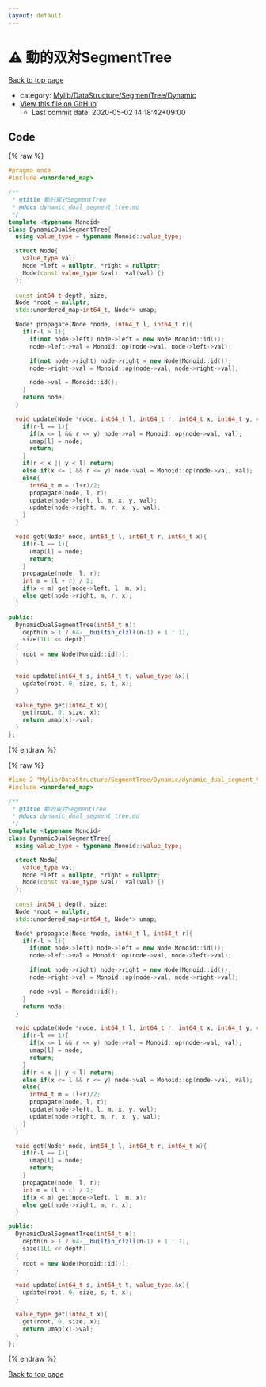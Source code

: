 ```yaml
---
layout: default
---
```


<!-- mathjax config similar to math.stackexchange -->
<script type="text/javascript" async
  src="https://cdnjs.cloudflare.com/ajax/libs/mathjax/2.7.5/MathJax.js?config=TeX-MML-AM_CHTML">
</script>
<script type="text/x-mathjax-config">
  MathJax.Hub.Config({
    TeX: { equationNumbers: { autoNumber: "AMS" }},
    tex2jax: {
      inlineMath: [ ['$','$'] ],
      processEscapes: true
    },
    "HTML-CSS": { matchFontHeight: false },
    displayAlign: "left",
    displayIndent: "2em"
  });
</script>

<script type="text/javascript" src="https://cdnjs.cloudflare.com/ajax/libs/jquery/3.4.1/jquery.min.js"></script>
<script src="https://cdn.jsdelivr.net/npm/jquery-balloon-js@1.1.2/jquery.balloon.min.js" integrity="sha256-ZEYs9VrgAeNuPvs15E39OsyOJaIkXEEt10fzxJ20+2I=" crossorigin="anonymous"></script>
<script type="text/javascript" src="../../../../../assets/js/copy-button.js"></script>
<link rel="stylesheet" href="../../../../../assets/css/copy-button.css" />


# :warning: 動的双対SegmentTree

<a href="../../../../../index.html">Back to top page</a>

* category: <a href="../../../../../index.html#8db11aac103ae486542368bc2b65dfc8">Mylib/DataStructure/SegmentTree/Dynamic</a>
* <a href="{{ site.github.repository_url }}/blob/master/Mylib/DataStructure/SegmentTree/Dynamic/dynamic_dual_segment_tree.cpp">View this file on GitHub</a>
    - Last commit date: 2020-05-02 14:18:42+09:00




## Code

<a id="unbundled"></a>
{% raw %}
```cpp
#pragma once
#include <unordered_map>

/**
 * @title 動的双対SegmentTree
 * @docs dynamic_dual_segment_tree.md
 */
template <typename Monoid>
class DynamicDualSegmentTree{
  using value_type = typename Monoid::value_type;

  struct Node{
    value_type val;
    Node *left = nullptr, *right = nullptr;
    Node(const value_type &val): val(val) {}
  };
  
  const int64_t depth, size;
  Node *root = nullptr;
  std::unordered_map<int64_t, Node*> umap;

  Node* propagate(Node *node, int64_t l, int64_t r){
    if(r-l > 1){
      if(not node->left) node->left = new Node(Monoid::id());
      node->left->val = Monoid::op(node->val, node->left->val);

      if(not node->right) node->right = new Node(Monoid::id());
      node->right->val = Monoid::op(node->val, node->right->val);

      node->val = Monoid::id();
    }
    return node;
  }

  void update(Node *node, int64_t l, int64_t r, int64_t x, int64_t y, const value_type &val){
    if(r-l == 1){
      if(x <= l && r <= y) node->val = Monoid::op(node->val, val);
      umap[l] = node;
      return;
    }
    if(r < x || y < l) return;
    else if(x <= l && r <= y) node->val = Monoid::op(node->val, val);
    else{
      int64_t m = (l+r)/2;
      propagate(node, l, r);
      update(node->left, l, m, x, y, val);
      update(node->right, m, r, x, y, val);
    }
  }

  void get(Node* node, int64_t l, int64_t r, int64_t x){
    if(r-l == 1){
      umap[l] = node;
      return;
    }
    propagate(node, l, r);
    int m = (l + r) / 2;
    if(x < m) get(node->left, l, m, x);
    else get(node->right, m, r, x);
  }

public:
  DynamicDualSegmentTree(int64_t n):
    depth(n > 1 ? 64-__builtin_clzll(n-1) + 1 : 1),
    size(1LL << depth)
  {
    root = new Node(Monoid::id());
  }

  void update(int64_t s, int64_t t, value_type &x){
    update(root, 0, size, s, t, x);
  }

  value_type get(int64_t x){
    get(root, 0, size, x);
    return umap[x]->val;
  }
};

```
{% endraw %}

<a id="bundled"></a>
{% raw %}
```cpp
#line 2 "Mylib/DataStructure/SegmentTree/Dynamic/dynamic_dual_segment_tree.cpp"
#include <unordered_map>

/**
 * @title 動的双対SegmentTree
 * @docs dynamic_dual_segment_tree.md
 */
template <typename Monoid>
class DynamicDualSegmentTree{
  using value_type = typename Monoid::value_type;

  struct Node{
    value_type val;
    Node *left = nullptr, *right = nullptr;
    Node(const value_type &val): val(val) {}
  };
  
  const int64_t depth, size;
  Node *root = nullptr;
  std::unordered_map<int64_t, Node*> umap;

  Node* propagate(Node *node, int64_t l, int64_t r){
    if(r-l > 1){
      if(not node->left) node->left = new Node(Monoid::id());
      node->left->val = Monoid::op(node->val, node->left->val);

      if(not node->right) node->right = new Node(Monoid::id());
      node->right->val = Monoid::op(node->val, node->right->val);

      node->val = Monoid::id();
    }
    return node;
  }

  void update(Node *node, int64_t l, int64_t r, int64_t x, int64_t y, const value_type &val){
    if(r-l == 1){
      if(x <= l && r <= y) node->val = Monoid::op(node->val, val);
      umap[l] = node;
      return;
    }
    if(r < x || y < l) return;
    else if(x <= l && r <= y) node->val = Monoid::op(node->val, val);
    else{
      int64_t m = (l+r)/2;
      propagate(node, l, r);
      update(node->left, l, m, x, y, val);
      update(node->right, m, r, x, y, val);
    }
  }

  void get(Node* node, int64_t l, int64_t r, int64_t x){
    if(r-l == 1){
      umap[l] = node;
      return;
    }
    propagate(node, l, r);
    int m = (l + r) / 2;
    if(x < m) get(node->left, l, m, x);
    else get(node->right, m, r, x);
  }

public:
  DynamicDualSegmentTree(int64_t n):
    depth(n > 1 ? 64-__builtin_clzll(n-1) + 1 : 1),
    size(1LL << depth)
  {
    root = new Node(Monoid::id());
  }

  void update(int64_t s, int64_t t, value_type &x){
    update(root, 0, size, s, t, x);
  }

  value_type get(int64_t x){
    get(root, 0, size, x);
    return umap[x]->val;
  }
};

```
{% endraw %}

<a href="../../../../../index.html">Back to top page</a>

